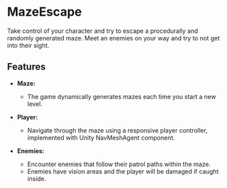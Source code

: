 # MazeEscape
Take control of your character and try to escape a procedurally and randomly generated maze. Meet an enemies on your way and try to not get into their sight.

## Features

- **Maze:**
  - The game dynamically generates mazes each time you start a new level.

- **Player:**
  - Navigate through the maze using a responsive player controller, implemented with Unity NavMeshAgent component. 

- **Enemies:**
  - Encounter enemies that follow their patrol paths within the maze.
  - Enemies have vision areas and the player will be damaged if caught inside.
